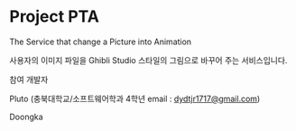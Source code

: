 # Project PTA
 The Service that change a Picture into Animation


사용자의 이미지 파일을 Ghibli Studio 스타일의 그림으로 바꾸어 주는 서비스입니다.

참여 개발자


Pluto 
(충북대학교/소프트웨어학과 4학년 email : dydtjr1717@gmail.com)

Doongka
